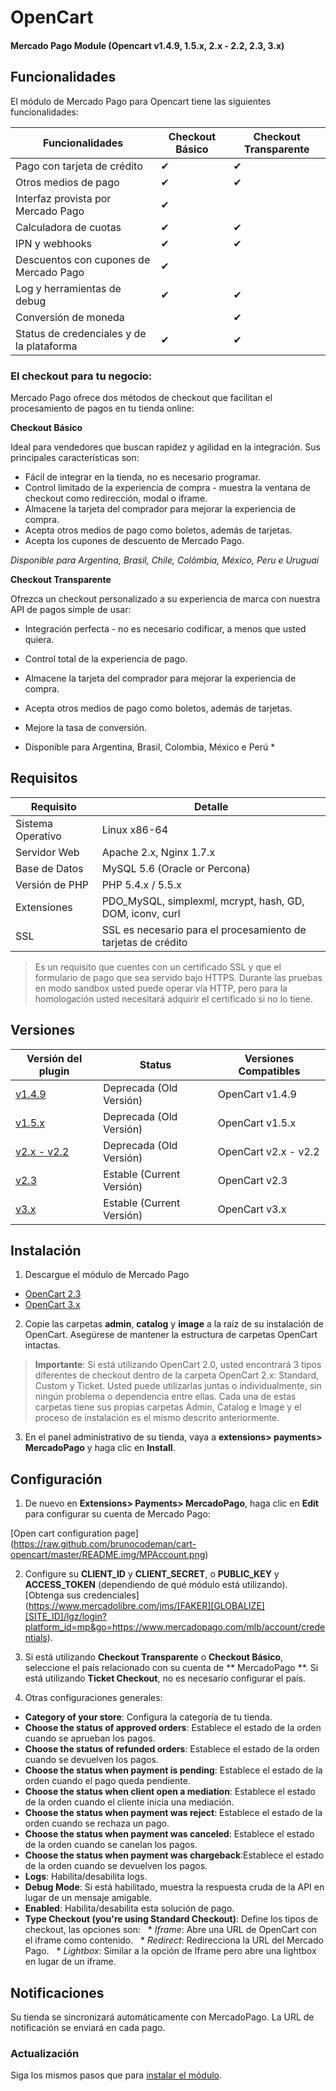 # OpenCart

#### Mercado Pago Module (Opencart v1.4.9, 1.5.x, 2.x - 2.2, 2.3, 3.x)

## Funcionalidades

El módulo de Mercado Pago para Opencart tiene las siguientes funcionalidades:

| Funcionalidades                                           | Checkout Básico   | Checkout Transparente   |
|---------------------------------------------------------- |-------------------|-------------------------|
| Pago con tarjeta de crédito                               | ✔                 | ✔                       |
| Otros medios de pago                                      | ✔                 | ✔                       |
| Interfaz provista por Mercado Pago                        | ✔                 |                         |
| Calculadora de cuotas                                     | ✔                 | ✔                       |
| IPN y webhooks                                            | ✔                 | ✔                       |
| Descuentos con cupones de Mercado Pago                    | ✔                 |                         |
| Log y herramientas de debug                               | ✔                 | ✔                       |
| Conversión de moneda                                      |                   | ✔                       |
| Status de credenciales y de la plataforma                 | ✔                 | ✔                       |


### El checkout para tu negocio:

Mercado Pago ofrece dos métodos de checkout que facilitan el procesamiento de pagos en tu tienda online:

**Checkout Básico**

Ideal para vendedores que buscan rapidez y agilidad en la integración. Sus principales características son:

* Fácil de integrar en la tienda, no es necesario programar.
* Control limitado de la experiencia de compra - muestra la ventana de checkout como redirección, modal o iframe.
* Almacene la tarjeta del comprador para mejorar la experiencia de compra.
* Acepta otros medios de pago como boletos, además de tarjetas.
* Acepta los cupones de descuento de Mercado Pago.

*Disponible para Argentina, Brasil, Chile, Colômbia, México, Peru e Uruguai*

**Checkout Transparente**

Ofrezca un checkout personalizado a su experiencia de marca con nuestra API de pagos simple de usar:

* Integración perfecta - no es necesario codificar, a menos que usted quiera.
* Control total de la experiencia de pago.
* Almacene la tarjeta del comprador para mejorar la experiencia de compra.
* Acepta otros medios de pago como boletos, además de tarjetas.
* Mejore la tasa de conversión.

* Disponible para Argentina, Brasil, Colombia, México e Perú *


## Requisitos

| Requisito                 | Detalle                                                       |
|---------------------------|---------------------------------------------------------------|
| Sistema Operativo         | Linux x86-64                                                  |
| Servidor Web              | Apache 2.x, Nginx 1.7.x                                       |
| Base de Datos             | MySQL 5.6 (Oracle or Percona)                                 |
| Versión de PHP            | PHP 5.4.x / 5.5.x                                             |
| Extensiones               | PDO_MySQL, simplexml, mcrypt, hash, GD, DOM, iconv, curl      |
| SSL                       | SSL es necesario para el procesamiento de tarjetas de crédito |

>Es un requisito que cuentes con un certificado SSL y que el formulario de pago que sea servido bajo HTTPS. Durante las pruebas en modo sandbox usted puede operar vía HTTP, pero para la homologación usted necesitará adquirir el certificado si no lo tiene.


## Versiones

| Versión del plugin                                                                          | Status                    | Versiones Compatibles   |
|-----------------------------------------------------------------------------------------|---------------------------|-----------------------|
| [v1.4.9](https://github.com/mercadopago/cart-opencart/tree/master/v1.4.9)               | Deprecada (Old Versión)  | OpenCart v1.4.9       |
| [v1.5.x](https://github.com/mercadopago/cart-opencart/tree/master/v1.5.x)               | Deprecada (Old Versión)  | OpenCart v1.5.x       |
| [v2.x - v2.2](https://github.com/mercadopago/cart-opencart/tree/master/v2.x%20-%202.2)  | Deprecada (Old Versión)  | OpenCart v2.x - v2.2  |
| [v2.3](https://github.com/mercadopago/cart-opencart-2/archive/master.zip)                                  | Estable (Current Versión)  | OpenCart v2.3     |
| [v3.x](https://github.com/mercadopago/cart-opencart-3/archive/master.zip/archive/master.zip)                                  | Estable (Current Versión)  | OpenCart v3.x     |


## Instalación

1. Descargue el módulo de Mercado Pago

  * [OpenCart 2.3](https://github.com/mercadopago/cart-opencart-2/archive/master.zip)
  * [OpenCart 3.x](https://github.com/mercadopago/cart-opencart-3/archive/master.zip)

2. Copie las carpetas **admin**, **catalog** y **image** a la raíz de su instalación de OpenCart. Asegúrese de mantener la estructura de carpetas OpenCart intactas.

> **Importante**: Si está utilizando OpenCart 2.0, usted encontrará 3 tipos diferentes de checkout dentro de la carpeta OpenCart 2.x: Standard, Custom y Ticket. Usted puede utilizarlas juntas o individualmente, sin ningún problema o dependencia entre ellas. Cada una de estas carpetas tiene sus propias carpetas Admin, Catalog e Image y el proceso de instalación es el mismo descrito anteriormente.

3. En el panel administrativo de su tienda, vaya a **extensions> payments> MercadoPago** y haga clic en **Install**.


## Configuración

1. De nuevo en **Extensions> Payments> MercadoPago**, haga clic en **Edit** para configurar su cuenta de Mercado Pago:

 [Open cart configuration page] (https://raw.github.com/brunocodeman/cart-opencart/master/README.img/MPAccount.png)

2. Configure su **CLIENT_ID** y **CLIENT_SECRET**, o **PUBLIC_KEY** y **ACCESS_TOKEN** (dependiendo de qué módulo está utilizando). [Obtenga sus credenciales] (https://www.mercadolibre.com/jms/[FAKER][GLOBALIZE][SITE_ID]/lgz/login?platform_id=mp&go=https://www.mercadopago.com/mlb/account/credentials).

3. Si está utilizando **Checkout Transparente** o **Checkout Básico**, seleccione el país relacionado con su cuenta de ** MercadoPago **. Si está utilizando **Ticket Checkout**, no es necesario configurar el país.

4. Otras configuraciones generales:

  * **Category of your store**: Configura la categoría de tu tienda.
  * **Choose the status of approved orders**: Establece el estado de la orden cuando se aprueban los pagos.
  * **Choose the status of refunded orders**:  Establece el estado de la orden cuando se devuelven los pagos.
  * **Choose the status when payment is pending**: Establece el estado de la orden cuando el pago queda pendiente.
  * **Choose the status when client open a mediation**: Establece el estado de la orden cuando el cliente inicia una mediación.
  * **Choose the status when payment was reject**: Establece el estado de la orden cuando se rechaza un pago.
  * **Choose the status when payment was canceled**: Establece el estado de la orden cuando se canelan los pagos.
  * **Choose the status when payment was chargeback**:Establece el estado de la orden cuando se devuelven los pagos.
  * **Logs**: Habilita/desabilita logs.
  * **Debug Mode**: Si está habilitado, muestra la respuesta cruda de la API en lugar de un mensaje amigable.
  * **Enabled**: Habilita/desabilita esta solución de pago.
  * **Type Checkout (you're using Standard Checkout)**: Define los tipos de checkout, las opciones son:
  * *Iframe*: Abre una URL de OpenCart con el iframe como contenido.
  * *Redirect*: Redirecciona la URL del Mercado Pago.
  * *Lightbox*: Similar a la opción de Iframe pero abre una lightbox en lugar de un iframe.


## Notificaciones

Su tienda se sincronizará automáticamente con MercadoPago. La URL de notificación se enviará en cada pago.


### Actualización

Siga los mismos pasos que para [instalar el módulo](##bookmark_instalación).
